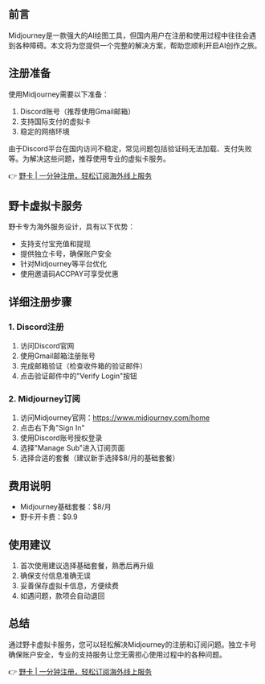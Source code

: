 ## 前言

Midjourney是一款强大的AI绘图工具，但国内用户在注册和使用过程中往往会遇到各种障碍。本文将为您提供一个完整的解决方案，帮助您顺利开启AI创作之旅。

## 注册准备

使用Midjourney需要以下准备：

1. Discord账号（推荐使用Gmail邮箱）
2. 支持国际支付的虚拟卡
3. 稳定的网络环境

由于Discord平台在国内访问不稳定，常见问题包括验证码无法加载、支付失败等。为解决这些问题，推荐使用专业的虚拟卡服务。

👉 [野卡 | 一分钟注册，轻松订阅海外线上服务](https://bit.ly/bewildcard)

## 野卡虚拟卡服务

野卡专为海外服务设计，具有以下优势：

- 支持支付宝充值和提现
- 提供独立卡号，确保账户安全
- 针对Midjourney等平台优化
- 使用邀请码ACCPAY可享受优惠

## 详细注册步骤

### 1. Discord注册

1. 访问Discord官网
2. 使用Gmail邮箱注册账号
3. 完成邮箱验证（检查收件箱的验证邮件）
4. 点击验证邮件中的"Verify Login"按钮

### 2. Midjourney订阅

1. 访问Midjourney官网：https://www.midjourney.com/home
2. 点击右下角"Sign In"
3. 使用Discord账号授权登录
4. 选择"Manage Sub"进入订阅页面
5. 选择合适的套餐（建议新手选择$8/月的基础套餐）

## 费用说明

- Midjourney基础套餐：$8/月
- 野卡开卡费：$9.9

## 使用建议

1. 首次使用建议选择基础套餐，熟悉后再升级
2. 确保支付信息准确无误
3. 妥善保存虚拟卡信息，方便续费
4. 如遇问题，款项会自动退回

## 总结

通过野卡虚拟卡服务，您可以轻松解决Midjourney的注册和订阅问题。独立卡号确保账户安全，专业的支持服务让您无需担心使用过程中的各种问题。

👉 [野卡 | 一分钟注册，轻松订阅海外线上服务](https://bit.ly/bewildcard)